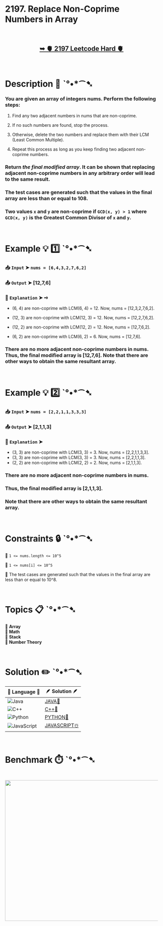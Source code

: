 # 2197. Replace Non-Coprime Numbers in Array

</br>

<h2 align="center"> 

<a href="https://leetcode.com/problems/replace-non-coprime-numbers-in-array/description/?envType=daily-question&envId=2025-09-16"><strong>➥ 🫀 2197 Leetcode Hard 🫀 </strong></a>
</h2>

</br>

# Description 📜 ˋ°•*⁀➷

### You are given an array of integers nums. Perform the following steps:

1. Find any two adjacent numbers in nums that are non-coprime.

2. If no such numbers are found, stop the process.

3. Otherwise, delete the two numbers and replace them with their LCM (Least Common Multiple).

4. Repeat this process as long as you keep finding two adjacent non-coprime numbers.

### Return *the final modified array*. It can be shown that replacing adjacent non-coprime numbers in any arbitrary order will lead to the same result.

### The test cases are generated such that the values in the final array are less than or equal to 108.

### Two values `x` and `y` are non-coprime if `GCD(x, y) > 1` where `GCD(x, y)` is the Greatest Common Divisor of `x` and `y`.

</br>

# Example 💡 1️⃣ ˋ°•*⁀➷

  ### 📥 `Input`  ➤ `nums = [6,4,3,2,7,6,2]`

  ### 📤 `Output`  ➤ [12,7,6]

  ### 🔦 `Explanation`  ➤ ➺

  - (6, 4) are non-coprime with LCM(6, 4) = 12. Now, nums = [12,3,2,7,6,2].

  - (12, 3) are non-coprime with LCM(12, 3) = 12. Now, nums = [12,2,7,6,2].

  - (12, 2) are non-coprime with LCM(12, 2) = 12. Now, nums = [12,7,6,2].

  - (6, 2) are non-coprime with LCM(6, 2) = 6. Now, nums = [12,7,6].

  ### There are no more adjacent non-coprime numbers in nums. Thus, the final modified array is [12,7,6]. Note that there are other ways to obtain the same resultant array.

</br>

# Example 💡 2️⃣ ˋ°•*⁀➷

  ### 📥 `Input` ➤ `nums = [2,2,1,1,3,3,3]`

  ### 📤 `Output`  ➤ [2,1,1,3]

  ### 🔦 `Explanation` ➤

- (3, 3) are non-coprime with LCM(3, 3) = 3. Now, nums = [2,2,1,1,3,3].
- (3, 3) are non-coprime with LCM(3, 3) = 3. Now, nums = [2,2,1,1,3].
- (2, 2) are non-coprime with LCM(2, 2) = 2. Now, nums = [2,1,1,3].

### There are no more adjacent non-coprime numbers in nums.
### Thus, the final modified array is [2,1,1,3].
### Note that there are other ways to obtain the same resultant array.

</br>

# Constraints 🔒 ˋ°•*⁀➷

🔹 `1 <= nums.length <= 10^5` </br>

🔹 `1 <= nums[i] <= 10^5` </br>

🔹 The test cases are generated such that the values in the final array are less than or equal to 10^8. </br>

</br>

# Topics 📋 ˋ°•*⁀➷

🔸 **Array** </br>
🔸 **Math** </br>
🔸 **Stack** </br>
🔸 **Number Theory** </br>

</br>

# Solution ✏️ ˋ°•*⁀➷

| 📒 Language 📒  | 🪶 Solution 🪶 |
| ------------- | ------------- |
|  ![Java](https://img.shields.io/badge/java-%23ED8B00.svg?style=for-the-badge&logo=openjdk&logoColor=white)  | [JAVA🍁]() |
|  ![C++](https://img.shields.io/badge/c++-%2300599C.svg?style=for-the-badge&logo=c%2B%2B&logoColor=white)  | [C++🎲]()  |
|  ![Python](https://img.shields.io/badge/python-3670A0?style=for-the-badge&logo=python&logoColor=ffdd54)    | [PYTHON🍰]() |
| ![JavaScript](https://img.shields.io/badge/javascript-%23323330.svg?style=for-the-badge&logo=javascript&logoColor=%23F7DF1E)   | [JAVASCRIPT☃️]() |

</br>

# Benchmark ⏱️ ˋ°•*⁀➷

<h1  align="center" >

<img src ="https://github.com/user-attachments/assets/d8951557-718f-4c4d-a24d-0d2848dc7c8d" width = "700px" height="462px" />

</h1>
